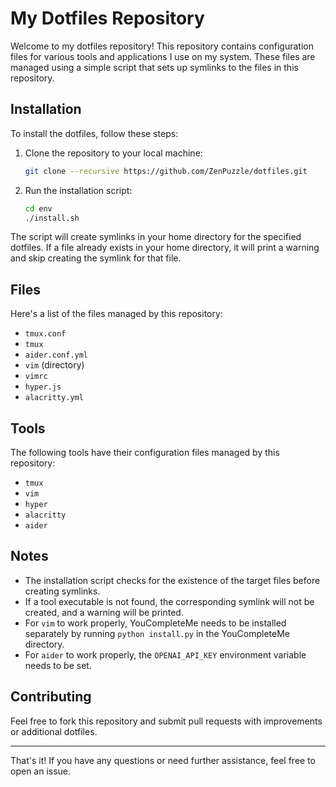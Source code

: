 # My Dotfiles Repository

Welcome to my dotfiles repository! This repository contains configuration files for various tools and applications I use on my system. These files are managed using a simple script that sets up symlinks to the files in this repository.

## Installation

To install the dotfiles, follow these steps:

1. Clone the repository to your local machine:
   ```sh
   git clone --recursive https://github.com/ZenPuzzle/dotfiles.git
   ```

2. Run the installation script:
   ```sh
   cd env
   ./install.sh
   ```

The script will create symlinks in your home directory for the specified dotfiles. If a file already exists in your home directory, it will print a warning and skip creating the symlink for that file.

## Files

Here's a list of the files managed by this repository:

- `tmux.conf`
- `tmux`
- `aider.conf.yml`
- `vim` (directory)
- `vimrc`
- `hyper.js`
- `alacritty.yml`

## Tools

The following tools have their configuration files managed by this repository:

- `tmux`
- `vim`
- `hyper`
- `alacritty`
- `aider`

## Notes

- The installation script checks for the existence of the target files before creating symlinks.
- If a tool executable is not found, the corresponding symlink will not be created, and a warning will be printed.
- For `vim` to work properly, YouCompleteMe needs to be installed separately by running `python install.py` in the YouCompleteMe directory.
- For `aider` to work properly, the `OPENAI_API_KEY` environment variable needs to be set.

## Contributing

Feel free to fork this repository and submit pull requests with improvements or additional dotfiles.

---

That's it! If you have any questions or need further assistance, feel free to open an issue.
